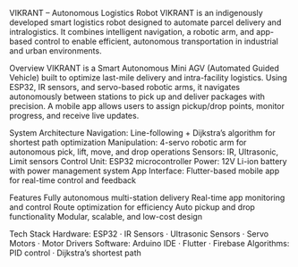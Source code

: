 VIKRANT – Autonomous Logistics Robot
VIKRANT is an indigenously developed smart logistics robot designed to automate parcel delivery and intralogistics. It combines intelligent navigation, a robotic arm, and app-based control to enable efficient, autonomous transportation in industrial and urban environments.

Overview
VIKRANT is a Smart Autonomous Mini AGV (Automated Guided Vehicle) built to optimize last-mile delivery and intra-facility logistics.
Using ESP32, IR sensors, and servo-based robotic arms, it navigates autonomously between stations to pick up and deliver packages with precision.
A mobile app allows users to assign pickup/drop points, monitor progress, and receive live updates.

System Architecture
Navigation: Line-following + Dijkstra’s algorithm for shortest path optimization
Manipulation: 4-servo robotic arm for autonomous pick, lift, move, and drop operations
Sensors: IR, Ultrasonic, Limit sensors
Control Unit: ESP32 microcontroller
Power: 12V Li-ion battery with power management system
App Interface: Flutter-based mobile app for real-time control and feedback

Features
Fully autonomous multi-station delivery
Real-time app monitoring and control
Route optimization for efficiency
Auto pickup and drop functionality
Modular, scalable, and low-cost design

Tech Stack
Hardware: ESP32 · IR Sensors · Ultrasonic Sensors · Servo Motors · Motor Drivers
Software: Arduino IDE · Flutter · Firebase
Algorithms: PID control · Dijkstra’s shortest path

